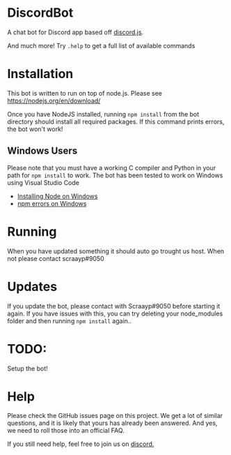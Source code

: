 # DiscordBot
A chat bot for Discord app based off <a href="https://github.com/hydrabolt/discord.js/">discord.js</a>.

And much more! Try `.help` to get a full list of available commands

# Installation

This bot is written to run on top of node.js. Please see https://nodejs.org/en/download/

Once you have NodeJS installed, running `npm install` from the bot directory should install all required packages. If this command prints errors, the bot won't work!

## Windows Users
Please note that you must have a working C compiler and Python in your path for
`npm install` to work. The bot has been tested to work on Windows using Visual Studio Code
* [Installing Node on Windows](http://blog.teamtreehouse.com/install-node-js-npm-windows)
* [npm errors on Windows](http://stackoverflow.com/questions/21365714/nodejs-error-installing-with-npm)

# Running
When you have updated something it should auto go trought us host. When not please contact scraayp#9050

# Updates
If you update the bot, please contact with Scraayp#9050 before starting it again. If you have
issues with this, you can try deleting your node_modules folder and then running
`npm install` again..

# TODO:
Setup the bot!

# Help
Please check the GitHub issues page on this project. We get a lot of similar questions, and it is likely that yours has already been answered. And yes, we need to roll those into an official FAQ.

If you still need help, feel free to join us on [discord.](https://discord.gg/bKzSeeP)
